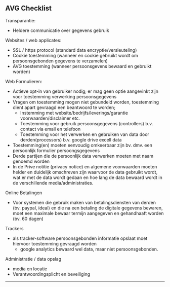 ## AVG Checklist

Transparantie:
- Heldere communicatie over gegevens gebruik

Websites / web applicates:
- SSL / https protocol (standard data encryptie/versleuteling)
- Cookie toestemming (wanneer en cookie gebruikt wordt om persoonsgebonden gegevens te verzamelen)
- AVG toestemming (wanneer persoonsgevens bewaard en gebruikt worden)

Web Formulieren:
  - Actieve opt-in van gebruiker nodig; er mag geen optie aangevinkt zijn voor toestemming verwerking persoonsgegevens
  - Vragen om toestemming mogen niet gebundeld worden, toestemming dient apart gevraagd een beantwoord te worden;
    - Instemming met website/bedrijfs/leverings/garantie voorwaarden/disclaimer etc.
    - Toestemming voor gebruik persoonsgegevens (controllers) b.v. contact via email en telefoon
    - Toestemming voor het verwerken en gebruiken van data door derden(processors) b.v. google drive excell data
  - Toestemming(en) moeten eenvoudig omkeerbaar zijn bv. dmv. een persoonlijk formulier persoongsgegevens
  - Derde partijen die de persoonlijk data verwerken moeten met naam genoemd worden
  - In de Prive notitie (privacy notice) en algemene voorwaarden moeten helder en duidelijk omschreven zijn waarvoor de data gebruikt wordt, wat er met de data wordt gedaan en hoe lang de data bewaard wordt in de verschillende media/administraties.

Online Betalingen
- Voor systemen die gebruik maken van betalingsdiensten van derden (bv. paypal, ideal) en die na een betaling de digitale gegevens bewaren, moet een maximale bewaar termijn aangegeven en gehandhaaft worden (bv. 60 dagen)

Trackers
- als tracker-software persoonsgebonden informatie opslaat moet hiervoor toestemming gevraagd worden
  - google analytics bewaard wel data, maar niet persoonsgebonden.

Administratie / data opslag 
- media en locatie
- Verantwoordingsplicht en beveiliging

---
